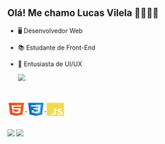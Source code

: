 ## Olá! Me chamo Lucas Vilela 👨🏾‍💻👋

- 🖥 Desenvolvedor Web
- 📚 Estudante de Front-End
- 📲 Entusiasta de UI/UX

  <div>
  <a href="https://github.com/lg-vilela">
  <img height="180em" src="https://github-readme-stats.vercel.app/api/top-langs/?username=lg-vilela&layout=compact&langs_count=16&theme=dracula"/>
</div>

##

<div style="display: inline_block"><br>
  <img align="center" alt="Rafa-HTML" height="30" width="40" src="https://raw.githubusercontent.com/devicons/devicon/master/icons/html5/html5-original.svg">
  <img align="center" alt="Rafa-CSS" height="30" width="40" src="https://raw.githubusercontent.com/devicons/devicon/master/icons/css3/css3-original.svg">
  <img align="center" alt="Rafa-Js" height="30" width="40" src="https://raw.githubusercontent.com/devicons/devicon/master/icons/javascript/javascript-plain.svg">
</div>

##

<div> 
  <a href="https://instagram.com/lg.vilela" target="_blank"><img src="https://img.shields.io/badge/-Instagram-%23E4405F?style=for-the-badge&logo=instagram&logoColor=white" target="_blank"></a>
  <a href="https://www.linkedin.com/in/ucas-vilela-0818aa267" target="_blank"><img src="https://img.shields.io/badge/-LinkedIn-%230077B5?style=for-the-badge&logo=linkedin&logoColor=white" target="_blank"></a> 
</div>

